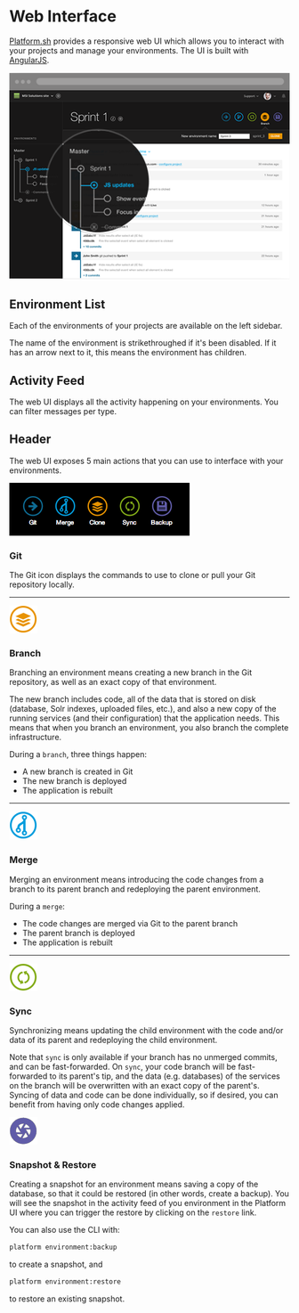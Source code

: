 # Web Interface

[Platform.sh](https://platform.sh/) provides a responsive web UI which allows you to interact with your projects and manage your environments. 
The UI is built with [AngularJS](https://www.angularjs.org).

![image](images/platform-ui.png)

## Environment List

Each of the environments of your projects are available on the left sidebar.

The name of the environment is strikethroughed if it's been disabled. If it has an arrow next to it, this means the environment has children.

## Activity Feed

The web UI displays all the activity happening on your environments. You can filter messages per type.

## Header


The web UI exposes 5 main actions that you can use to interface with your environments.

![image](images/ui-header.png)

### Git

The Git icon displays the commands to use to clone or pull your Git repository locally.

------------------------------------------------------------------------

![image](/overview/images/icon-branch.png)

### Branch

Branching an environment means creating a new branch in the Git repository, as well as an exact copy of that environment.

The new branch includes code, all of the data that is stored on disk (database, Solr indexes, uploaded files, etc.), and also a new copy of the running services (and their configuration) that the application needs. This means that when you branch an environment, you also branch the complete infrastructure.

During a `branch`, three things happen:

-   A new branch is created in Git
-   The new branch is deployed
-   The application is rebuilt

------------------------------------------------------------------------

![image](/overview/images/icon-merge.png)

### Merge

Merging an environment means introducing the code changes from a branch to its parent branch and redeploying the parent environment.

During a `merge`:

-   The code changes are merged via Git to the parent branch
-   The parent branch is deployed
-   The application is rebuilt

------------------------------------------------------------------------

![image](/overview/images/icon-sync.png)

### Sync

Synchronizing means updating the child environment with the code and/or data of its parent and redeploying the child environment.

Note that `sync` is only available if your branch has no unmerged commits, and can be fast-forwarded. On `sync`, your code branch will be fast-forwarded to its parent's tip, and the data (e.g. databases) of the services on the branch will be overwritten with an exact copy of the parent's. Syncing of data and code can be done individually, so if desired, you can benefit from having only code changes applied.

![image](/overview/images/icon-backup.png)

### Snapshot & Restore

Creating a snapshot for an environment means saving a copy of the database, so that it could be restored (in other words, create a backup). You will see the snapshot in the activity feed of you environment in the Platform UI where you can trigger the restore by
clicking on the `restore` link.

You can also use the CLI with:

```bash
platform environment:backup
```

to create a snapshot, and

```bash
platform environment:restore
```

to restore an existing snapshot.
